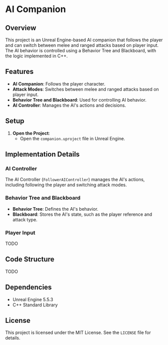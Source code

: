 # AI Companion

## Overview

This project is an Unreal Engine-based AI companion that follows the player and can switch between melee and ranged
attacks based on player input. The AI behavior is controlled using a Behavior Tree and Blackboard, with the logic
implemented in C++.

## Features

- **AI Companion**: Follows the player character.
- **Attack Modes**: Switches between melee and ranged attacks based on player input.
- **Behavior Tree and Blackboard**: Used for controlling AI behavior.
- **AI Controller**: Manages the AI's actions and decisions.

## Setup

1. **Open the Project**:
    - Open the `companion.uproject` file in Unreal Engine.

## Implementation Details

### AI Controller

The AI Controller (`FollowerAIController`) manages the AI's actions, including following the player and switching attack
modes.

### Behavior Tree and Blackboard

- **Behavior Tree**: Defines the AI's behavior.
- **Blackboard**: Stores the AI's state, such as the player reference and attack type.

### Player Input

TODO

## Code Structure

TODO

## Dependencies

- Unreal Engine 5.5.3
- C++ Standard Library

## License

This project is licensed under the MIT License. See the `LICENSE` file for details.
